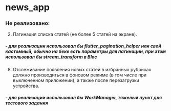 # news_app

### Не реализовано:
2) Пагинация списка статей (не более 5 статей на экране).
##### - для реализации использовал бы flutter_pagination_helper или свой кастомный, обычно на беке есть параметры для пагинации, при этом использовал бы stream_transform в Bloc
8) Отслеживание появления новых статей в избранных рубриках
должно производиться в фоновом режиме (в том числе при
выключенном приложении), а также после перезагрузки
устройства.
##### - для реализации использовал бы WorkManager, тяжелый пункт для тестового задания
